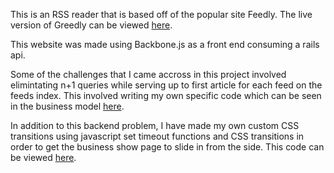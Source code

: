 This is an RSS reader that is based off of the popular site Feedly. The live version of Greedly
can be viewed [here](http://www.greedly.net).

This website was made using Backbone.js as a front end consuming a rails api.

Some of the challenges that I came accross in this project involved elimintating n+1 queries while serving up to first article for each feed on the feeds index. This involved writing my own specific code which can be seen in the business model [here](app/models/business.rb).

In addition to this backend problem, I have made my own custom CSS transitions using javascript set timeout functions and CSS transitions in order to get the business show page to slide in from the side. This code can be viewed [here](app/assets/javascripts/views/business_show.js). 